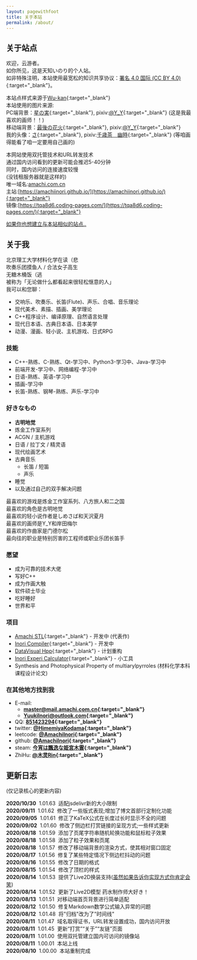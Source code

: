 ```yaml
---
layout: pagewithfoot
title: 关于本站
permalink: /about/
---
```


## 关于站点

欢迎，云游者。  
如你所见，这是天知いのり的个人站。  
如非特殊注明，本站使用最宽松的知识共享协议：[署名 4.0 国际 (CC BY 4.0)](https://creativecommons.org/licenses/by/4.0/deed.zh){:target="_blank"}。  

本站点样式来源于[Wu-kan](https://wu-kan.cn/){:target="_blank"}  
本站使用的图片来源:  
PC端背景：[星の実](https://www.pixiv.net/artworks/63652138){:target="_blank"}, pixiv:[@Y_Y](https://www.pixiv.net/users/9678597){:target="_blank"} (这是我最喜欢的画师！！)  
移动端背景：[最後の花火](https://www.pixiv.net/artworks/62734596){:target="_blank"}, pixiv:[@Y_Y](https://www.pixiv.net/users/9678597){:target="_blank"}  
我的头像：[さ](https://www.pixiv.net/artworks/77910053){:target="_blank"}, pixiv:[千歳茶　幽時](https://www.pixiv.net/users/3552672){:target="_blank"} (等咱画得能看了咱一定要用自己画的)  

本网站使用双托管技术和URL转发技术  
通过国内访问看到的更新可能会推迟5-40分钟  
同时，国内访问的连接速度较慢  
(没钱租服务器就是这样的)  
唯一域名:[amachi.com.cn](https://amachi.com.cn/)  
主站:[https://amachiinori.github.io/](https://amachiinori.github.io/){:target="_blank"}  
镜像:[https://tqa8d6.coding-pages.com/](https://tqa8d6.coding-pages.com/){:target="_blank"}  
  
[如果你也想建立与本站相似的站点..](https://amachi.com.cn/_posts/2020-08-11-%E5%BB%BA%E7%AB%991/)  
  
## 关于我

北京理工大学材料化学在读（悲  
吹奏乐团摸鱼人 / 合法女子高生  
无糖木桶饭（逃  
被称为「无论做什么都看起来很轻松惬意的人」  
我可以和您聊：  

- 交响乐、吹奏乐、长笛(Flute)、声乐、合唱、音乐理论
- 现代美术、素描、插画、美学理论
- C++程序设计、编译原理、自然语言处理
- 现代日本语、古典日本语、日本美学
- 动漫、漫画、轻小说、主机游戏、日式RPG

### 技能

- C++-熟练、C-熟练、Qt-学习中、Python3-学习中、Java-学习中
- 前端开发-学习中、网络编程-学习中
- 日语-熟练、英语-学习中
- 插画-学习中
- 长笛-熟练、钢琴-熟练、声乐-学习中

### 好きなもの

- **古明地觉**
- 炼金工作室系列
- ACGN / 主机游戏
- 日语 / 拉丁文 / 精灵语
- 现代绘画艺术  
- 古典音乐
  - 长笛 / 短笛
  - 声乐
- 睡觉
- 以及通过自己的双手解决问题

最喜欢的游戏是炼金工作室系列、八方旅人和二之国  
最喜欢的角色是古明地觉  
最喜欢的轻小说作者是しめさば和天沢夏月  
最喜欢的画师是Y_Y和岸田梅尔  
最喜欢的作曲家是门德尔松  
最向往的职业是特别厉害的工程师或职业乐团长笛手  

### 愿望

- 成为可靠的技术大佬
- 写好C++
- 成为作画大触
- 软件硕士毕业
- 吃好睡好
- 世界和平

### 项目

- [Amachi STL](https://github.com/AmachiInori/Amachi-STL){:target="_blank"} - 开发中 (代表作)
- [Inori Compiler](https://github.com/AmachiInori/Satoru-InoriComplier){:target="_blank"} - 开发中
- [DataVisual Hpp](https://github.com/AmachiInori/dataVisual){:target="_blank"} - 计划重构
- [Inori Experi Calculator](https://github.com/AmachiInori/MPExDataProcessing){:target="_blank"} - 小工具
- Synthesis and Photophysical Property of multiarylpyrroles (材料化学本科课程设计论文)



### 在其他地方找到我

- E-mail:
  - **[master@mail.amachi.com.cn](mailto:master@mail.amachi.com.cn){:target="_blank"}**  
  - **[YuukiInori@outlook.com](mailto:YuukiInori@outlook.com){:target="_blank"}**  
- QQ: **[851423294](http://wpa.qq.com/msgrd?v=3&uin=851423294&site=qq&menu=yes){:target="_blank"}**
- twitter: **[@HimemiyaKodama](https://twitter.com/HimemiyaKodama){:target="_blank"}**
- leetcode: **[@AmachiInori](https://leetcode-cn.com/u/amachi-inori/){:target="_blank"}**
- github: **[@AmachiInori](https://github.com/AmachiInori){:target="_blank"}**  
- steam: **[今宵は飄逸な姫宮木霊](https://steamcommunity.com/id/Rairaku/){:target="_blank"}**
- ZhiHu: **[@木灵Rin](https://www.zhihu.com/people/zhao-yu-feng-33-67){:target="_blank"}**
  
## 更新日志

(仅记录核心的更新内容)  

**2020/10/30**  &nbsp;1.01.63 &nbsp;适配jsdelivr新的大小限制  
**2020/09/11**  &nbsp;1.01.62 &nbsp;修改了一些版式表现;增加了博文首部行定制化功能  
**2020/09/05**  &nbsp;1.01.61 &nbsp;修正了KaTeX公式在长度过长时显示不全的问题  
**2020/09/02**  &nbsp;1.01.60 &nbsp;修改了侧边栏打赏链接的呈现方式;一些样式更新  
**2020/08/18**  &nbsp;1.01.59 &nbsp;添加了页尾字符串随机轮换功能和鼠标粒子效果  
**2020/08/18**  &nbsp;1.01.58 &nbsp;添加了粒子效果和页尾  
**2020/08/18**  &nbsp;1.01.57 &nbsp;修改了移动端背景的渲染方式，使其相对窗口固定  
**2020/08/17**  &nbsp;1.01.56 &nbsp;修复了某些特定情况下侧边栏抖动的问题  
**2020/08/16**  &nbsp;1.01.55 &nbsp;修改了日期的格式  
**2020/08/15**  &nbsp;1.01.54 &nbsp;修改了顶栏的样式  
**2020/08/14**  &nbsp;1.01.53 &nbsp;提供了Live2D换装支持([虽然如果告诉你实现方式你肯定会笑](https://amachi.com.cn/_posts/2020-08-15-L2D%E6%8D%A2%E8%82%A4/))  
**2020/08/14**  &nbsp;1.01.52 &nbsp;更新了Live2D模型 药水制作师大好き！  
**2020/08/13**  &nbsp;1.01.51 &nbsp;对移动端首页背景进行简单适配  
**2020/08/12**  &nbsp;1.01.50 &nbsp;修复Markdown数学公式输入异常的问题  
**2020/08/12**  &nbsp;1.01.48 &nbsp;将"归档"改为了"时间线"  
**2020/08/11**  &nbsp;1.01.47 &nbsp;域名取得证书，URL转发设置成功，国内访问开放  
**2020/08/11**  &nbsp;1.01.45 &nbsp;更新“打赏”“关于”“友链”页面  
**2020/08/11**  &nbsp;1.01.00 &nbsp;使用双托管建立国内可访问的镜像站  
**2020/08/11**  &nbsp;1.00.01 &nbsp;本站上线  
**2020/08/10**  &nbsp;1.00.00 &nbsp;本站重制完成  